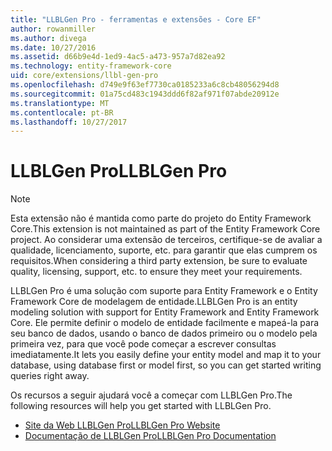 ```yaml
---
title: "LLBLGen Pro - ferramentas e extensões - Core EF"
author: rowanmiller
ms.author: divega
ms.date: 10/27/2016
ms.assetid: d66b9e4d-1ed9-4ac5-a473-957a7d82ea92
ms.technology: entity-framework-core
uid: core/extensions/llbl-gen-pro
ms.openlocfilehash: d749e9f63ef7730ca0185233a6c8cb48056294d8
ms.sourcegitcommit: 01a75cd483c1943ddd6f82af971f07abde20912e
ms.translationtype: MT
ms.contentlocale: pt-BR
ms.lasthandoff: 10/27/2017
---
```

# <a name="llblgen-pro"></a><span data-ttu-id="890ac-102">LLBLGen Pro</span><span class="sxs-lookup"><span data-stu-id="890ac-102">LLBLGen Pro</span></span>

> [!NOTE]  
> <span data-ttu-id="890ac-103">Esta extensão não é mantida como parte do projeto do Entity Framework Core.</span><span class="sxs-lookup"><span data-stu-id="890ac-103">This extension is not maintained as part of the Entity Framework Core project.</span></span> <span data-ttu-id="890ac-104">Ao considerar uma extensão de terceiros, certifique-se de avaliar a qualidade, licenciamento, suporte, etc. para garantir que elas cumprem os requisitos.</span><span class="sxs-lookup"><span data-stu-id="890ac-104">When considering a third party extension, be sure to evaluate quality, licensing, support, etc. to ensure they meet your requirements.</span></span>

<span data-ttu-id="890ac-105">LLBLGen Pro é uma solução com suporte para Entity Framework e o Entity Framework Core de modelagem de entidade.</span><span class="sxs-lookup"><span data-stu-id="890ac-105">LLBLGen Pro is an entity modeling solution with support for Entity Framework and Entity Framework Core.</span></span> <span data-ttu-id="890ac-106">Ele permite definir o modelo de entidade facilmente e mapeá-la para seu banco de dados, usando o banco de dados primeiro ou o modelo pela primeira vez, para que você pode começar a escrever consultas imediatamente.</span><span class="sxs-lookup"><span data-stu-id="890ac-106">It lets you easily define your entity model and map it to your database, using database first or model first, so you can get started writing queries right away.</span></span>

<span data-ttu-id="890ac-107">Os recursos a seguir ajudará você a começar com LLBLGen Pro.</span><span class="sxs-lookup"><span data-stu-id="890ac-107">The following resources will help you get started with LLBLGen Pro.</span></span>
* [<span data-ttu-id="890ac-108">Site da Web LLBLGen Pro</span><span class="sxs-lookup"><span data-stu-id="890ac-108">LLBLGen Pro Website</span></span>](https://www.llblgen.com/)
* [<span data-ttu-id="890ac-109">Documentação de LLBLGen Pro</span><span class="sxs-lookup"><span data-stu-id="890ac-109">LLBLGen Pro Documentation</span></span>](http://www.llblgen.com/Pages/documentation.aspx)
